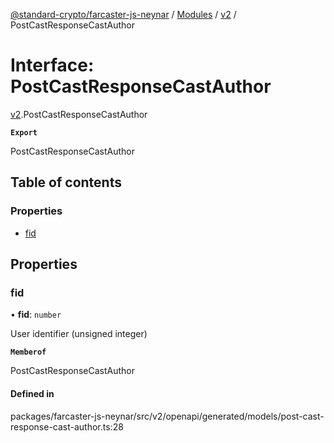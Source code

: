 [@standard-crypto/farcaster-js-neynar](../README.md) / [Modules](../modules.md) / [v2](../modules/v2.md) / PostCastResponseCastAuthor

# Interface: PostCastResponseCastAuthor

[v2](../modules/v2.md).PostCastResponseCastAuthor

**`Export`**

PostCastResponseCastAuthor

## Table of contents

### Properties

- [fid](v2.PostCastResponseCastAuthor.md#fid)

## Properties

### fid

• **fid**: `number`

User identifier (unsigned integer)

**`Memberof`**

PostCastResponseCastAuthor

#### Defined in

packages/farcaster-js-neynar/src/v2/openapi/generated/models/post-cast-response-cast-author.ts:28
